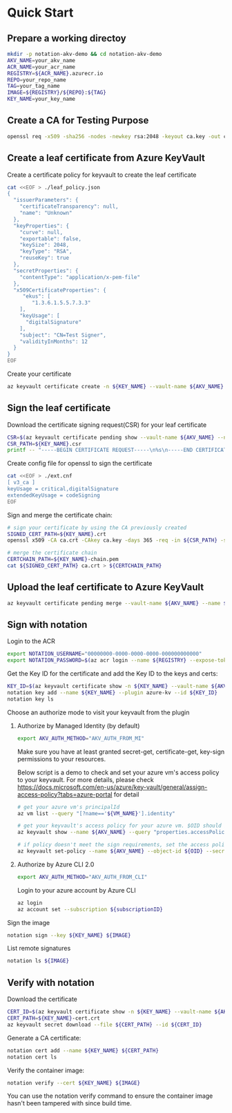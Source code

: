 # Quick Start


## Prepare a working directoy
```bash
mkdir -p notation-akv-demo && cd notation-akv-demo
AKV_NAME=your_akv_name
ACR_NAME=your_acr_name
REGISTRY=${ACR_NAME}.azurecr.io
REPO=your_repo_name
TAG=your_tag_name
IMAGE=${REGISTRY}/${REPO}:${TAG}
KEY_NAME=your_key_name
```

## Create a CA for Testing Purpose
```bash
openssl req -x509 -sha256 -nodes -newkey rsa:2048 -keyout ca.key -out ca.crt -days 365 -subj "/CN=Test CA" -addext "keyUsage=critical,keyCertSign"
```

## Create a leaf certificate from Azure KeyVault
Create a certificate policy for keyvault to create the leaf certificate
```bash
cat <<EOF > ./leaf_policy.json
{
  "issuerParameters": {
    "certificateTransparency": null,
    "name": "Unknown"
  },
  "keyProperties": {
    "curve": null,
    "exportable": false,
    "keySize": 2048,
    "keyType": "RSA",
    "reuseKey": true
  },
  "secretProperties": {
    "contentType": "application/x-pem-file"
  },
  "x509CertificateProperties": {
     "ekus": [
        "1.3.6.1.5.5.7.3.3"
    ],
    "keyUsage": [
      "digitalSignature"
    ],
    "subject": "CN=Test Signer",
    "validityInMonths": 12
  }
}
EOF
```
Create your certificate
```bash
az keyvault certificate create -n ${KEY_NAME} --vault-name ${AKV_NAME} -p @leaf_policy.json
```

## Sign the leaf certificate
Download the certificate signing request(CSR) for your leaf certificate
```bash
CSR=$(az keyvault certificate pending show --vault-name ${AKV_NAME} --name ${KEY_NAME} --query 'csr' -o tsv)
CSR_PATH=${KEY_NAME}.csr
printf -- "-----BEGIN CERTIFICATE REQUEST-----\n%s\n-----END CERTIFICATE REQUEST-----\n" $CSR > ${CSR_PATH}
```

Create config file for openssl to sign the certificate
```bash
cat <<EOF > ./ext.cnf
[ v3_ca ]
keyUsage = critical,digitalSignature
extendedKeyUsage = codeSigning
EOF
```

Sign and merge the certificate chain:

```bash
# sign your certificate by using the CA previously created
SIGNED_CERT_PATH=${KEY_NAME}.crt
openssl x509 -CA ca.crt -CAkey ca.key -days 365 -req -in ${CSR_PATH} -set_serial 02 -out ${SIGNED_CERT_PATH} -extensions v3_ca -extfile ./ext.cnf

# merge the certificate chain
CERTCHAIN_PATH=${KEY_NAME}-chain.pem
cat ${SIGNED_CERT_PATH} ca.crt > ${CERTCHAIN_PATH}
```

## Upload the leaf certificate to Azure KeyVault
```bash
az keyvault certificate pending merge --vault-name ${AKV_NAME} --name ${KEY_NAME} --file ${CERTCHAIN_PATH}
```

## Sign with notation

Login to the ACR
```bash
export NOTATION_USERNAME="00000000-0000-0000-0000-000000000000"
export NOTATION_PASSWORD=$(az acr login --name ${REGISTRY} --expose-token --output tsv --query accessToken)
```

Get the Key ID for the certificate and add the Key ID to the keys and certs:

```bash
KEY_ID=$(az keyvault certificate show -n ${KEY_NAME} --vault-name ${AKV_NAME} --query 'kid' -o tsv)
notation key add --name ${KEY_NAME} --plugin azure-kv --id ${KEY_ID}
notation key ls
```

Choose an authorize mode to visit your keyvault from the plugin
1. Authorize by Managed Identity (by default)
    ```bash
    export AKV_AUTH_METHOD="AKV_AUTH_FROM_MI"
    ```

    Make sure you have at least granted secret-get, certificate-get, key-sign permissions to your resources.

    Below script is a demo to check and set your azure vm's access policy to your keyvault. For more details, please check https://docs.microsoft.com/en-us/azure/key-vault/general/assign-access-policy?tabs=azure-portal for detail
    ```bash
    # get your azure vm's principalId
    az vm list --query "[?name=='${VM_NAME}'].identity"

    # get your keyvault's access policy for your azure vm. $OID should be the principalId which we get from the above command
    az keyvault show --name ${AKV_NAME} --query "properties.accessPolicies[].{objectId:objectId,permissions:permissions}[?contains(objectId,'${OID}')]"

    # if policy doesn't meet the sign requirements, set the access policy.
    az keyvault set-policy --name ${AKV_NAME} --object-id ${OID} --secret-permissions get --key-permissions sign --certificate-permissions get
    ```
2. Authorize by Azure CLI 2.0
    ```bash
    export AKV_AUTH_METHOD="AKV_AUTH_FROM_CLI"
    ```
    Login to your azure account by Azure CLI
    ```bash
    az login
    az account set --subscription ${subscriptionID}
    ```

Sign the image
```bash
notation sign --key ${KEY_NAME} ${IMAGE}
```

List remote signatures
```bash
notation ls ${IMAGE}
```

## Verify with notation
Download the certificate
```bash
CERT_ID=$(az keyvault certificate show -n ${KEY_NAME} --vault-name ${AKV_NAME} --query 'sid' -o tsv)
CERT_PATH=${KEY_NAME}-cert.crt
az keyvault secret download --file ${CERT_PATH} --id ${CERT_ID}
```

Generate a CA certificate:

```bash
notation cert add --name ${KEY_NAME} ${CERT_PATH}
notation cert ls
```

Verify the container image:

```bash
notation verify --cert ${KEY_NAME} ${IMAGE}
```

You can use the notation verify command to ensure the container image hasn't been tampered with since build time.
